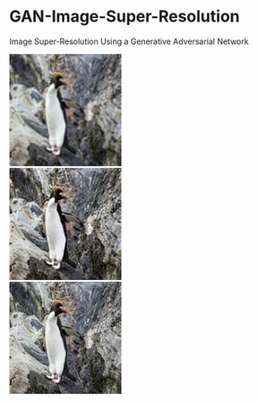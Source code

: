 # GAN-Image-Super-Resolution
Image Super-Resolution Using a Generative Adversarial Network

<div class="row">
  <div class="column">
    <img src="samples/results/inp_LR.png" alt="low resolution image" width="200">
  </div>
  <div class="column">
    <img src="samples/results/predict_HR.png" alt="predicted high resolution image" width="200">
  </div>
  <div class="column">
    <img src="samples/results/ref_HR.png" alt="high resolution image" width="200">
  </div>
</div>
